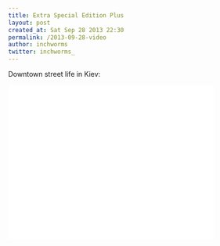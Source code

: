 ```yaml
---
title: Extra Special Edition Plus
layout: post
created_at: Sat Sep 28 2013 22:30
permalink: /2013-09-28-video
author: inchworms
twitter: inchworms_
---
```


Downtown street life in Kiev:<br>
<iframe width="420" height="315" src="//www.youtube.com/embed/XKtL5F1SOmA" frameborder="0" allowfullscreen></iframe>